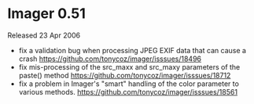 # Imager 0.51

Released 23 Apr 2006

- fix a validation bug when processing JPEG EXIF data that can cause a crash https://github.com/tonycoz/imager/isssues/18496 
- fix mis-processing of the src_maxx and src_maxy parameters of the paste() method https://github.com/tonycoz/imager/isssues/18712 
- fix a problem in Imager's "smart" handling of the color parameter to various methods. https://github.com/tonycoz/imager/isssues/18561